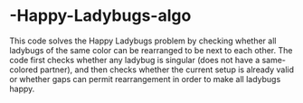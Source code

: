 # -Happy-Ladybugs-algo
This code solves the Happy Ladybugs problem by checking whether all ladybugs of the same color can be rearranged to be next to each other. The code first checks whether any ladybug is singular (does not have a same-colored partner), and then checks whether the current setup is already valid or whether gaps can permit rearrangement in order to make all ladybugs happy.

